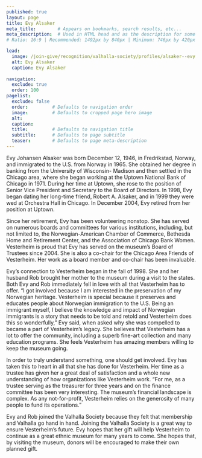 ```yaml
---
published: true
layout: page
title: Evy Alsaker
meta_title:        # Appears on bookmarks, search results, etc...
meta_description:  # Used in HTML head and as the description for some search engines
# Ratio: 16:9 | Recommended: 1492px by 840px | Minimum: 746px by 420px

lead:
  image: /join-give/recognition/valhalla-society/profiles/alsaker--evy.jpg
  alt: Evy Alsaker
  caption: Evy Alsaker
  
navigation:
  exclude: true
  order: 100
pagelist:
  exclude: false
  order:         # Defaults to navigation order  
  image:         # Defaults to cropped page hero image
  alt:
  caption:
  title:         # Defaults to navigation title
  subtitle:      # Defaults to page subtitle
  teaser:        # Defaults to page meta-description
---
```

Evy Johansen Alsaker was born December 12, 1946, in Fredrikstad, Norway, and immigrated to the U.S. from Norway in 1965. She obtained her degree in banking from the University of Wisconsin- Madison and then settled in the Chicago area, where she began working at the Uptown National Bank of Chicago in 1971. During her time at Uptown, she rose to the position of Senior Vice President and Secretary to the Board of Directors. In 1998, Evy began dating her long-time friend, Robert A. Alsaker, and in 1999 they were wed at Orchestra Hall in Chicago. In December 2004, Evy retired from her position at Uptown.

Since her retirement, Evy has been volunteering nonstop. She has served on numerous boards and committees for various institutions, including, but not limited to, the Norwegian-American Chamber of Commerce, Bethesda Home and Retirement Center, and the Association of Chicago Bank Women. Vesterheim is proud that Evy has served on the museum’s Board of Trustees since 2004. She is also a co-chair for the Chicago Area Friends of Vesterheim. Her work as a board member and co-chair has been invaluable.

Evy’s connection to Vesterheim began in the fall of 1998. She and her husband Rob brought her mother to the museum during a visit to the states. Both Evy and Rob immediately fell in love with all that Vesterheim has to offer. “I got involved because I am interested in the preservation of my Norwegian heritage. Vesterheim is special because it preserves and educates people about Norwegian immigration to the U.S. Being an immigrant myself, I believe the knowledge and impact of Norwegian immigrants is a story that needs to be told and retold and Vesterheim does this so wonderfully,” Evy said, when asked why she was compelled to became a part of Vesterheim’s legacy. She believes that Vesterheim has a lot to offer the community, including a superb fine-art collection and many education programs. She feels Vesterheim has amazing members willing to keep the museum going.

In order to truly understand something, one should get involved. Evy has taken this to heart in all that she has done for Vesterheim. Her time as a trustee has given her a great deal of satisfaction and a whole new understanding of how organizations like Vesterheim work. “For me, as a trustee serving as the treasurer for three years and on the finance committee has been very interesting. The museum’s financial landscape is complex. As any not-for-profit, Vesterheim relies on the generosity of many people to fund its operations.”

Evy and Rob joined the Valhalla Society because they felt that membership and Valhalla go hand in hand. Joining the Valhalla Society is a great way to ensure Vesterheim’s future. Evy hopes that her gift will help Vesterheim to continue as a great ethnic museum for many years to come. She hopes that, by visiting the museum, donors will be encouraged to make their own planned gift.